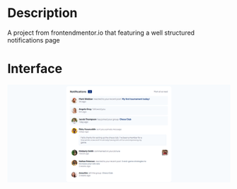 # Description

A project from frontendmentor.io that featuring a well structured notifications page

# Interface

<img src="./images/Screenshot (175).png" alt="">